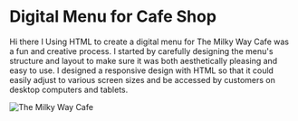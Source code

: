 # Digital Menu for Cafe Shop

Hi there I Using HTML to create a digital menu for The Milky Way Cafe was a fun and creative process. I started by carefully designing the menu's structure 
and layout to make sure it was both aesthetically pleasing and easy to use. I designed a responsive design with HTML so that it could easily adjust to 
various screen sizes and be accessed by customers on desktop computers and tablets.

![The Milky Way Cafe](https://github.com/kiran0913/HTML-Portfolio/assets/118952958/728fa7f5-c21f-4998-bf36-0cc74676f35d)
